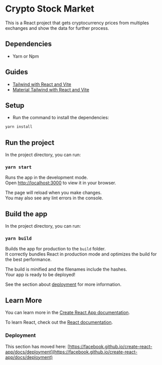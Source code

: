 # Crypto Stock Market

This is a React project that gets cryptocurrency prices from multiples exchanges and show the data for further process.

## Dependencies

- Yarn or Npm

## Guides

- [Tailwind with React and Vite](https://tailwindcss.com/docs/guides/vite)
- [Material Tailwind with React and Vite](https://www.material-tailwind.com/docs/html/guide/react-vite)

## Setup

- Run the command to install the dependencies:

```bash
yarn install
```

## Run the project

In the project directory, you can run:

### `yarn start`

Runs the app in the development mode.\
Open [http://localhost:3000](http://localhost:3000) to view it in your browser.

The page will reload when you make changes.\
You may also see any lint errors in the console.

## Build the app

In the project directory, you can run:

### `yarn build`

Builds the app for production to the `build` folder.\
It correctly bundles React in production mode and optimizes the build for the best performance.

The build is minified and the filenames include the hashes.\
Your app is ready to be deployed!

See the section about [deployment](https://facebook.github.io/create-react-app/docs/deployment) for more information.

## Learn More

You can learn more in the [Create React App documentation](https://facebook.github.io/create-react-app/docs/getting-started).

To learn React, check out the [React documentation](https://reactjs.org/).

### Deployment

This section has moved here: [https://facebook.github.io/create-react-app/docs/deployment](https://facebook.github.io/create-react-app/docs/deployment)